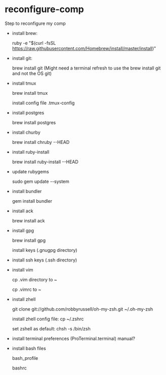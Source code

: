 # reconfigure-comp
Step to reconfigure my comp

* install brew: 
    
    ruby -e "$(curl -fsSL https://raw.githubusercontent.com/Homebrew/install/master/install)"

* install git:

    brew install git (Might need a terminal refresh to use the brew install git and not the OS git)
    
* install tmux

    brew install tmux
    
    install config file .tmux-config

* install postgres

    brew install postgres
    
* install churby

    brew install chruby --HEAD
    
* install ruby-install

    brew install ruby-install --HEAD
    
* update rubygems

    sudo gem update --system
    
* install bundler

    gem install bundler

* install ack

    brew install ack

* install gpg

  brew install gpg
  
  install keys (.gnugpg directory)

* install ssh keys (.ssh directory)

* install vim 

  cp .vim directory to ~

  cp .vimrc to ~

* install zhell

  git clone git://github.com/robbyrussell/oh-my-zsh.git ~/.oh-my-zsh
  
  install zhell config file: cp ~/.zshrc
  
  set zshell as default: chsh -s /bin/zsh

* install terminal preferences (ProTerminal.terminal) manual?

* install bash files

  bash_profile
  
  bashrc
